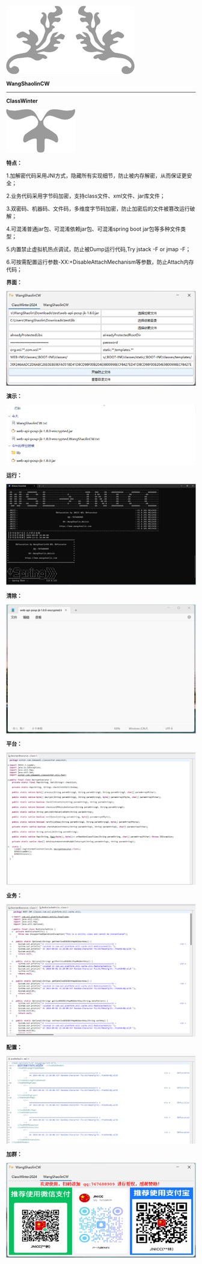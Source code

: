 ![](media/000c259394997a4a2be1e2b11465b55d.png)

**WangShaolinCW**

***

**ClassWinter**

![](media/4c59838c9f143479b57b507ef750274d.png)

**特点：**

1.加解密代码采用JNI方式，隐藏所有实现细节，防止被内存解密，从而保证更安全；

2.业务代码采用字节码加密，支持class文件、xml文件、jar库文件；

3.双密码、机器码、文件码，多维度字节码加密，防止加密后的文件被篡改运行破解；

4.可混淆普通jar包、可混淆依赖jar包、可混淆spring boot jar包等多种文件类型；

5.内置禁止虚拟机热点调试，防止被Dump运行代码,Try jstack -F or jmap -F；

6.可按需配置运行参数-XX:+DisableAttachMechanism等参数，防止Attach内存代码；

**界面：**

![](media/96ff87c0ac5ebc782de8ea7d1f2c1619.png)

**演示：**

![](media/846ee0c657d13e4fc092c30b515767b2.png)

**运行：**

![](media/9362f096ba13f9ceaa1474896f6ae363.png)

**清除：**

![](media/96722e10503520e8226a1945b029bef7.png)

**平台：**

![](media/880ca096ae1521450240feedd0c09734.png)

**业务：**

![](media/0d9951ba6e26a33f3085f901b3165179.png)

**配置：**

![](media/4b56f9ea3cfd4c9d8591bb10242daeab.png)

**加群：**

![](media/382c727b570d60839fee850ef78b218e.png)
